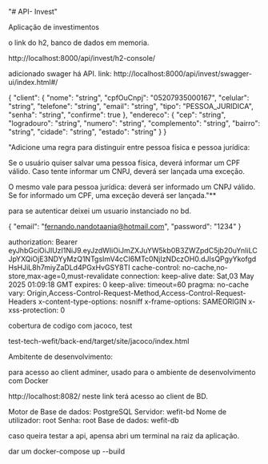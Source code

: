 "# API- Invest" 

Aplicação de investimentos 

o link do h2, banco de dados em memoria.

http://localhost:8000/api/invest/h2-console/

adicionado swager há API.
link: http://localhost:8000/api/invest/swagger-ui/index.html#/

{
  "client": {
    "nome": "string",
    "cpfOuCnpj": "05207935000167",
    "celular": "string",
    "telefone": "string",
    "email": "string",
    "tipo": "PESSOA_JURIDICA",
    "senha": "string",
    "confirme": true
  },
  "endereco": {
    "cep": "string",
    "logradouro": "string",
    "numero": "string",
    "complemento": "string",
    "bairro": "string",
    "cidade": "string",
    "estado": "string"
  }
}

"Adicione uma regra para distinguir entre pessoa física e pessoa jurídica:

Se o usuário quiser salvar uma pessoa física, deverá informar um CPF válido. Caso tente informar um CNPJ, deverá ser lançada uma exceção.

O mesmo vale para pessoa jurídica: deverá ser informado um CNPJ válido. Se for informado um CPF, uma exceção deverá ser lançada."**


para se autenticar deixei um usuario instanciado no bd.

{
  "email": "fernando.nandotaania@hotmail.com",
  "password": "1234"
}

authorization: Bearer eyJhbGciOiJIUzI1NiJ9.eyJzdWIiOiJmZXJuYW5kb0B3ZWZpdC5jb20uYnIiLCJpYXQiOjE3NDYyMzQ1NTgsImV4cCI6MTc0NjIzNDczOH0.dJIsQPgyYkofgdHsHJiL8h7miyZaDLd4PGxHvGSY8TI 
 cache-control: no-cache,no-store,max-age=0,must-revalidate 
 connection: keep-alive 
 date: Sat,03 May 2025 01:09:18 GMT 
 expires: 0 
 keep-alive: timeout=60 
 pragma: no-cache 
 vary: Origin,Access-Control-Request-Method,Access-Control-Request-Headers 
 x-content-type-options: nosniff 
 x-frame-options: SAMEORIGIN 
 x-xss-protection: 0 
 
 
 
 cobertura de codigo com jacoco, test 
 
 test-tech-wefit/back-end/target/site/jacoco/index.html
 
 
 Ambitente de desenvolvimento:
 
 
 para acesso ao client adminer, usado para o ambiente de desenvolvimento com Docker 
 
 http://localhost:8082/ neste link terá acesso ao client de BD.
 

Motor de Base de dados: PostgreSQL
Servidor: wefit-bd
Nome de utilizador:  root
Senha: root
Base de dados: wefit-db

caso queira testar a api, apensa abri um terminal na raiz da aplicação.

dar um docker-compose up --build

 